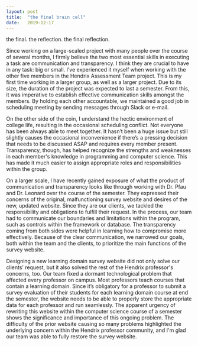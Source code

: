 ```yaml
---
layout: post
title:  "the final brain cell"
date:   2019-12-17
---
```

the final. the reflection. the final reflection.


Since working on a large-scaled project with many people over the course of several months, I firmly believe the two most essential skills in executing a task are communication and transparency. I think they are crucial to have in any task: big or small. I’ve experienced it myself when working with the other five members in the Hendrix Assessment Team project. This is my first time working in a larger group, as well as a larger project. Due to its size, the duration of the project was expected to last a semester. From this, it was imperative to establish effective communication skills amongst the members. By holding each other accountable, we maintained a good job in scheduling meeting by sending messages through Slack or e-mail.

On the other side of the coin, I understand the hectic environment of college life, resulting in the occasional scheduling conflict. Not everyone has been always able to meet together. It hasn’t been a huge issue but still slightly causes the occasional inconvenience if there’s a pressing decision that needs to be discussed ASAP and requires every member present. Transparency, though, has helped recognize the strengths and weaknesses in each member's knowledge in programming and computer science. This has made it much easier to assign appropriate roles and responsibilities within the group.

On a larger scale, I have recently gained exposure of what the product of communication and transparency looks like through working with Dr. Pfau and Dr. Leonard over the course of the semester. They expressed their concerns of the original, malfunctioning survey website and desires of the new, updated website. Since they are our clients, we tackled the responsibility and obligations to fulfill their request. In the process, our team had to communicate our boundaries and limitations within the program, such as controls within the framework or database. The transparency coming from both sides were helpful in learning how to compromise more effectively. Because of the clear communication, we narrowed our goals, both within the team and the clients, to prioritize the main functions of the survey website.

Designing a new learning domain survey website did not only solve our clients’ request, but it also solved the rest of the Hendrix professor's concerns, too. Our team fixed a dormant technological problem that affected every professor on campus. Most professors teach courses that contain a learning domain. Since it’s obligatory for a professor to submit a survey evaluation of their students for each learning domain course at end the semester, the website needs to be able to properly store the appropriate data for each professor and run seamlessly. The apparent urgency of rewriting this website within the computer science course of a semester shows the significance and importance of this ongoing problem. The difficulty of the prior website causing so many problems highlighted the underlying concern within the Hendrix professor community, and I'm glad our team was able to fully restore the survey website.
